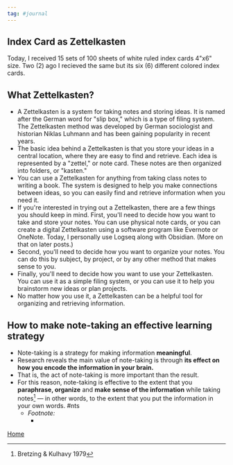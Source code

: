 ```yaml
---
tag: #journal 
---
```


## Index Card as Zettelkasten
Today, I received 15 sets of 100 sheets of white ruled index cards  4"x6" size. Two (2) ago I recieved the same but its six (6) different colored index cards.


## What Zettelkasten?

-   A Zettelkasten is a system for taking notes and storing ideas. It is named after the German word for "slip box," which is a type of filing system. The Zettelkasten method was developed by German sociologist and historian Niklas Luhmann and has been gaining popularity in recent years.
-   The basic idea behind a Zettelkasten is that you store your ideas in a central location, where they are easy to find and retrieve. Each idea is represented by a "zettel," or note card. These notes are then organized into folders, or "kasten."
-   You can use a Zettelkasten for anything from taking class notes to writing a book. The system is designed to help you make connections between ideas, so you can easily find and retrieve information when you need it.
-   If you're interested in trying out a Zettelkasten, there are a few things you should keep in mind. First, you'll need to decide how you want to take and store your notes. You can use physical note cards, or you can create a digital Zettelkasten using a software program like Evernote or OneNote. Today, I personally use Logseq along with Obsidian. (More on that on later posts.)
-   Second, you'll need to decide how you want to organize your notes. You can do this by subject, by project, or by any other method that makes sense to you.
-   Finally, you'll need to decide how you want to use your Zettelkasten. You can use it as a simple filing system, or you can use it to help you brainstorm new ideas or plan projects.
-   No matter how you use it, a Zettelkasten can be a helpful tool for organizing and retrieving information.

## How to make note-taking an effective learning strategy

-   Note-taking is a strategy for making information **meaningful**.
-   Research reveals the main value of note-taking is through **its effect on how you encode the information in your brain.**
-   That is, the act of note-taking is more important than the result.
-   For this reason, note-taking is effective to the extent that you **paraphrase, organize** and **make sense of the information** while taking notes[^1] — in other words, to the extent that you put the information in your own words. #nts
    -   _Footnote:_
        -   [^1]: Bretzing & Kulhavy 1979

<a href="
https://cliffordx.github.io/legalbai/">Home</a>